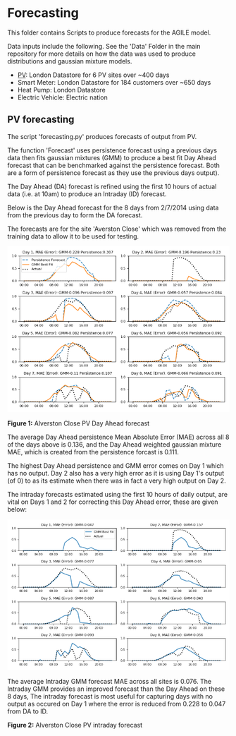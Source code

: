 # Forecasting

This folder contains Scripts to produce forecasts for the AGILE model.

Data inputs include the following. See the 'Data' Folder in the main repository for more details
on how the data was used to produce distributions and gaussian mixture models.
- [PV](#pv-forecasting): London Datastore for 6 PV sites over ~400 days
- Smart Meter: London Datastore for 184 customers over ~650 days
- Heat Pump: London Datastore 
- Electric Vehicle: Electric nation

## PV forecasting

The script 'forecasting.py' produces forecasts of output from PV.

The function 'Forecast' uses persistence forecast using a previous days data then fits gaussian mixtures (GMM) to produce a best fit Day Ahead forecast that 
can be benchmarked against the persistence forecast. Both are a form of persistence forecast as they use the previous days output).

The Day Ahead (DA) forecast is refined using the first 10 hours of actual data (i.e. at 10am) to produce an Intraday (ID) forecast.

Below is the Day Ahead forecast for the 8 days from 2/7/2014 using data from the previous day to form the DA forecast. 

The forecasts are for the site 'Averston Close' which was removed from the training data to allow it to be used for testing.

![Day Ahead](Day_Ahead.png)

**Figure 1:** Alverston Close PV Day Ahead forecast 

The average Day Ahead persistence Mean Absolute Error (MAE) across all 8 of the days above is 0.136, and the Day Ahead weighted gaussian mixture MAE, which is created from the persistence forcast is 0.111.

The highest Day Ahead persistence and GMM error comes on Day 1 which has no output. Day 2 also has a very high error as it is using Day 1's output (of 0) to as its estimate when there was in fact a very high output on Day 2.

The intraday forecasts estimated using the first 10 hours of daily output, are vital on Days 1 and 2 for correcting this Day Ahead error, these are given below:

![Intraday](Intraday.png)

The average Intraday GMM forecast MAE across all sites is 0.076. The Intraday GMM provides an improved forecast than the Day Ahead on these 8 days,
The intraday forecast is most useful for capturing days with no output as occured on Day 1 where the error is reduced from 0.228 to 0.047 from DA to ID.

**Figure 2:** Alverston Close PV intraday forecast

